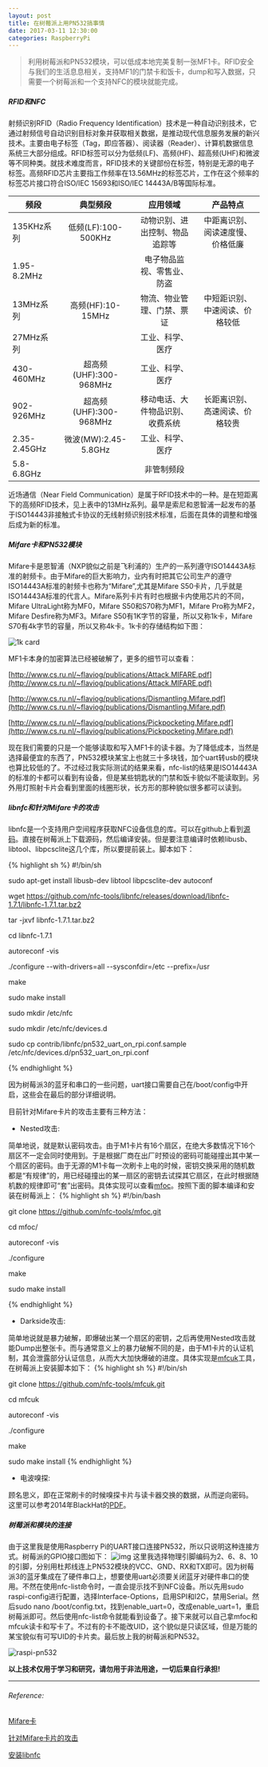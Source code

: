 ```yaml
---
layout: post
title: 在树莓派上用PN532搞事情
date: 2017-03-11 12:30:00
categories: RaspberryPi
---
```


>利用树莓派和PN532模块，可以低成本地完美复制一张MF1卡。RFID安全与我们的生活息息相关，支持MF1的门禁卡和饭卡，dump和写入数据，只需要一个树莓派和一个支持NFC的模块就能完成。

##### RFID和NFC
射频识别RFID（Radio Frequency Identification）技术是一种自动识别技术，它通过射频信号自动识别目标对象并获取相关数据，是推动现代信息服务发展的新兴技术。主要由电子标签（Tag，即应答器）、阅读器（Reader）、计算机数据信息系统三大部分组成。RFID标签可以分为低频(LF)、高频(HF)、超高频(UHF)和微波等不同种类。就技术难度而言，RFID技术的关键部份在标签，特别是无源的电子标签。高频RFID芯片主要指工作频率在13.56MHz的标签芯片，工作在这个频率的标签芯片接口符合ISO/IEC 15693和ISO/IEC 14443A/B等国际标准。

| 频段        | 典型频段                 | 应用领域                        | 产品特点                        |
| ----------- |:------------------------:|:-------------------------------:|:-------------------------------:|
| 135KHz系列  | 低频(LF):100-500KHz      | 动物识别、进出控制、物品追踪等  | 中距离识别、阅读速度慢、价格低廉|
| 1.95-8.2MHz |                          | 电子物品监视、零售业、防盗      |                                 |
| 13MHz系列   | 高频(HF):10-15MHz        | 物流、物业管理、门禁、票证      | 中短距识别、中速阅读、价格较低  |
| 27MHz系列   |                          | 工业、科学、医疗                |                                 |
| 430-460MHz  | 超高频(UHF):300-968MHz   | 工业、科学、医疗                |                                 |
| 902-926MHz  | 超高频(UHF):300-968MHz   | 移动电话、大件物品识别、收费系统| 长距离识别、高速阅读、价格较贵  |
| 2.35-2.45GHz| 微波(MW):2.45-5.8GHz     | 工业、科学、医疗                |                                 |
| 5.8-6.8GHz  |                          | 非管制频段                      |                                 |


近场通信（Near Field Communication）是属于RFID技术中的一种。是在短距离下的高频RFID技术，见上表中的13MHz系列。最早是索尼和恩智浦一起发布的基于ISO14443非接触式卡协议的无线射频识别技术标准，后面在具体的调整和增强后成为新的标准。

##### Mifare卡和PN532模块
Mifare卡是恩智浦（NXP貌似之前是飞利浦的）生产的一系列遵守ISO14443A标准的射频卡。由于Mifare的巨大影响力，业内有时把其它公司生产的遵守ISO14443A标准的射频卡也称为“Mifare”,尤其是Mifare S50卡片，几乎就是ISO14443A标准的代言人。Mifare系列卡片有时也根据卡内使用芯片的不同，Mifare UltraLight称为MF0，Mifare S50和S70称为MF1，Mifare Pro称为MF2，Mifare Desfire称为MF3。Mifare S50有1K字节的容量，所以又称1k卡，Mifare S70有4k字节的容量，所以又称4k卡。1k卡的存储结构如下图：

![1k card](http://image.3001.net/images/20170301/14883779693311.png)

MF1卡本身的加密算法已经被破解了，更多的细节可以查看：

[http://www.cs.ru.nl/~flaviog/publications/Attack.MIFARE.pdf](http://www.cs.ru.nl/~flaviog/publications/Attack.MIFARE.pdf)

[http://www.cs.ru.nl/~flaviog/publications/Dismantling.Mifare.pdf](http://www.cs.ru.nl/~flaviog/publications/Dismantling.Mifare.pdf)

[http://www.cs.ru.nl/~flaviog/publications/Pickpocketing.Mifare.pdf](http://www.cs.ru.nl/~flaviog/publications/Pickpocketing.Mifare.pdf)

现在我们需要的只是一个能够读取和写入MF1卡的读卡器。为了降低成本，当然是选择最便宜的东西了，PN532模块某宝上也就三十多块钱，加个uart转usb的模块也算比较低的了。不过经过我实际测试的结果来看，nfc-list的结果是ISO14443A的标准的卡都可以看到有设备，但是某些钥匙状的门禁和饭卡貌似不能读取到。另外用灯照射卡片会看到里面的线圈形状，长方形的那种貌似很多都可以读到。

##### libnfc和针对Mifare卡的攻击
libnfc是一个支持用户空间程序获取NFC设备信息的库。可以在github上看到[源码][libnfc_code]。直接在树莓派上下载源码，然后编译安装。但是要注意编译时依赖libusb、libtool、libpcsclite这几个库，所以要提前装上。脚本如下：

{% highlight sh %}
#!/bin/sh

sudo apt-get install libusb-dev libtool libpcsclite-dev autoconf

wget https://github.com/nfc-tools/libnfc/releases/download/libnfc-1.7.1/libnfc-1.7.1.tar.bz2

tar -jxvf libnfc-1.7.1.tar.bz2

cd libnfc-1.7.1

autoreconf -vis

./configure --with-drivers=all --sysconfdir=/etc --prefix=/usr

make

sudo make install

sudo mkdir /etc/nfc

sudo mkdir /etc/nfc/devices.d

sudo cp contrib/libnfc/pn532_uart_on_rpi.conf.sample /etc/nfc/devices.d/pn532_uart_on_rpi.conf

{% endhighlight %}

因为树莓派3的蓝牙和串口的一些问题，uart接口需要自己在/boot/config中开启，这些会在最后的部分详细说明。

目前针对Mifare卡片的攻击主要有三种方法：

- Nested攻击:

简单地说，就是默认密码攻击。由于M1卡片有16个扇区，在绝大多数情况下16个扇区不一定会同时使用到。于是根据厂商在出厂时预设的密码可能碰撞出其中某一个扇区的密码。由于无源的M1卡每一次刷卡上电的时候，密钥交换采用的随机数都是“有规律”的，用已经碰撞出的某一扇区的密钥去试探其它扇区，在此时根据随机数的规律即可“套”出密码。具体实现可以查看[mfoc](https://github.com/nfc-tools/mfoc)。按照下面的脚本编译和安装在树莓派上：
{% highlight sh %}
#!/bin/bash

git clone https://github.com/nfc-tools/mfoc.git

cd mfoc/

autoreconf -vis

./configure

make

sudo make install

{% endhighlight %}

- Darkside攻击:

简单地说就是暴力破解，即爆破出某一个扇区的密钥，之后再使用Nested攻击就能Dump出整张卡。而与通常意义上的暴力破解不同的是，由于M1卡片的认证机制，其会泄露部分认证信息，从而大大加快爆破的进度。具体实现是[mfcuk](https://github.com/nfc-tools/mfcuk)工具，在树莓派上安装脚本如下：
{% highlight sh %}
#!/bin/sh

git clone https://github.com/nfc-tools/mfcuk.git

cd mfcuk

autoreconf -vis

./configure

make

sudo make install
{% endhighlight %}

- 电波嗅探:

顾名思义，即在正常刷卡的时候嗅探卡片与读卡器交换的数据，从而逆向密码。
这里可以参考2014年BlackHat的[PDF](https://www.blackhat.com/docs/sp-14/materials/arsenal/sp-14-Almeida-Hacking-MIFARE-Classic-Cards-Slides.pdf)。


##### 树莓派和模块的连接
由于这里我是使用Raspberry Pi的UART接口连接PN532，所以只说明这种连接方式。树莓派的GPIO接口图如下：
![img](../../../../assets/images/rpi-pins-40-0.png)
这里我选择物理引脚编码为2、6、8、10的引脚，分别用杜邦线连上PN532模块的VCC、GND、RX和TX即可。因为树莓派3的蓝牙集成在了硬件串口上，想要使用uart必须要关闭蓝牙对硬件串口的使用。不然在使用nfc-list命令时，一直会提示找不到NFC设备。所以先用sudo raspi-config进行配置，选择Interface-Options，启用SPI和I2C，禁用Serial。然后sudo nano /boot/config.txt，找到enable_uart=0，改成enable_uart=1，重启树莓派即可。然后使用nfc-list命令就能看到设备了。接下来就可以自己拿mfoc和mfcuk读卡和写卡了。不过有的卡不能改UID，这个貌似是只读区域，但是万能的某宝貌似有可写UID的卡片卖。最后放上我的树莓派和PN532。

![raspi-pn532](../../../../assets/images/raspi-with-pn532.jpg)


__以上技术仅用于学习和研究，请勿用于非法用途，一切后果自行承担!__


***

###### Reference:


[Mifare卡](http://blog.sina.com.cn/s/blog_683b6e4f0102vtfm.html)

[针对Mifare卡片的攻击](http://www.freebuf.com/articles/terminal/128238.html)

[安装libnfc](https://firefart.at/post/how-to-crack-mifare-classic-cards/)

[libnfc_code]: https://github.com/nfc-tools/libnfc
